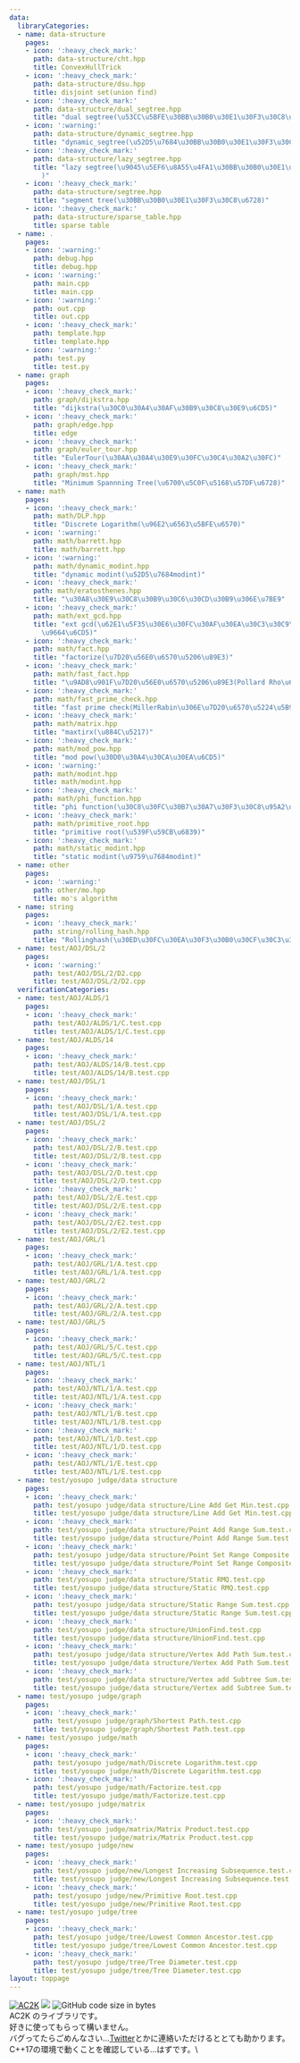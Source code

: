 ```yaml
---
data:
  libraryCategories:
  - name: data-structure
    pages:
    - icon: ':heavy_check_mark:'
      path: data-structure/cht.hpp
      title: ConvexHullTrick
    - icon: ':heavy_check_mark:'
      path: data-structure/dsu.hpp
      title: disjoint set(union find)
    - icon: ':heavy_check_mark:'
      path: data-structure/dual_segtree.hpp
      title: "dual segtree(\u53CC\u5BFE\u30BB\u30B0\u30E1\u30F3\u30C8\u6728)"
    - icon: ':warning:'
      path: data-structure/dynamic_segtree.hpp
      title: "dynamic_segtree(\u52D5\u7684\u30BB\u30B0\u30E1\u30F3\u30C8\u6728)"
    - icon: ':heavy_check_mark:'
      path: data-structure/lazy_segtree.hpp
      title: "lazy segtree(\u9045\u5EF6\u8A55\u4FA1\u30BB\u30B0\u30E1\u30F3\u30C8\u6728\
        )"
    - icon: ':heavy_check_mark:'
      path: data-structure/segtree.hpp
      title: "segment tree(\u30BB\u30B0\u30E1\u30F3\u30C8\u6728)"
    - icon: ':heavy_check_mark:'
      path: data-structure/sparse_table.hpp
      title: sparse table
  - name: .
    pages:
    - icon: ':warning:'
      path: debug.hpp
      title: debug.hpp
    - icon: ':warning:'
      path: main.cpp
      title: main.cpp
    - icon: ':warning:'
      path: out.cpp
      title: out.cpp
    - icon: ':heavy_check_mark:'
      path: template.hpp
      title: template.hpp
    - icon: ':warning:'
      path: test.py
      title: test.py
  - name: graph
    pages:
    - icon: ':heavy_check_mark:'
      path: graph/dijkstra.hpp
      title: "dijkstra(\u30C0\u30A4\u30AF\u30B9\u30C8\u30E9\u6CD5)"
    - icon: ':heavy_check_mark:'
      path: graph/edge.hpp
      title: edge
    - icon: ':heavy_check_mark:'
      path: graph/euler_tour.hpp
      title: "EulerTour(\u30AA\u30A4\u30E9\u30FC\u30C4\u30A2\u30FC)"
    - icon: ':heavy_check_mark:'
      path: graph/mst.hpp
      title: "Minimum Spannning Tree(\u6700\u5C0F\u5168\u57DF\u6728)"
  - name: math
    pages:
    - icon: ':heavy_check_mark:'
      path: math/DLP.hpp
      title: "Discrete Logarithm(\u96E2\u6563\u5BFE\u6570)"
    - icon: ':warning:'
      path: math/barrett.hpp
      title: math/barrett.hpp
    - icon: ':warning:'
      path: math/dynamic_modint.hpp
      title: "dynamic modint(\u52D5\u7684modint)"
    - icon: ':heavy_check_mark:'
      path: math/eratosthenes.hpp
      title: "\u30A8\u30E9\u30C8\u30B9\u30C6\u30CD\u30B9\u306E\u7BE9"
    - icon: ':heavy_check_mark:'
      path: math/ext_gcd.hpp
      title: "ext gcd(\u62E1\u5F35\u30E6\u30FC\u30AF\u30EA\u30C3\u30C9\u306E\u4E92\
        \u9664\u6CD5)"
    - icon: ':heavy_check_mark:'
      path: math/fact.hpp
      title: "factorize(\u7D20\u56E0\u6570\u5206\u89E3)"
    - icon: ':heavy_check_mark:'
      path: math/fast_fact.hpp
      title: "\u9AD8\u901F\u7D20\u56E0\u6570\u5206\u89E3(Pollard Rho\u6CD5)"
    - icon: ':heavy_check_mark:'
      path: math/fast_prime_check.hpp
      title: "fast prime check(MillerRabin\u306E\u7D20\u6570\u5224\u5B9A)"
    - icon: ':heavy_check_mark:'
      path: math/matrix.hpp
      title: "maxtirx(\u884C\u5217)"
    - icon: ':heavy_check_mark:'
      path: math/mod_pow.hpp
      title: "mod pow(\u30D0\u30A4\u30CA\u30EA\u6CD5)"
    - icon: ':warning:'
      path: math/modint.hpp
      title: math/modint.hpp
    - icon: ':heavy_check_mark:'
      path: math/phi_function.hpp
      title: "phi function(\u30C8\u30FC\u30B7\u30A7\u30F3\u30C8\u95A2\u6570)"
    - icon: ':heavy_check_mark:'
      path: math/primitive_root.hpp
      title: "primitive root(\u539F\u59CB\u6839)"
    - icon: ':heavy_check_mark:'
      path: math/static_modint.hpp
      title: "static modint(\u9759\u7684modint)"
  - name: other
    pages:
    - icon: ':warning:'
      path: other/mo.hpp
      title: mo's algorithm
  - name: string
    pages:
    - icon: ':heavy_check_mark:'
      path: string/rolling_hash.hpp
      title: "Rollinghash(\u30ED\u30FC\u30EA\u30F3\u30B0\u30CF\u30C3\u30B7\u30E5)"
  - name: test/AOJ/DSL/2
    pages:
    - icon: ':warning:'
      path: test/AOJ/DSL/2/D2.cpp
      title: test/AOJ/DSL/2/D2.cpp
  verificationCategories:
  - name: test/AOJ/ALDS/1
    pages:
    - icon: ':heavy_check_mark:'
      path: test/AOJ/ALDS/1/C.test.cpp
      title: test/AOJ/ALDS/1/C.test.cpp
  - name: test/AOJ/ALDS/14
    pages:
    - icon: ':heavy_check_mark:'
      path: test/AOJ/ALDS/14/B.test.cpp
      title: test/AOJ/ALDS/14/B.test.cpp
  - name: test/AOJ/DSL/1
    pages:
    - icon: ':heavy_check_mark:'
      path: test/AOJ/DSL/1/A.test.cpp
      title: test/AOJ/DSL/1/A.test.cpp
  - name: test/AOJ/DSL/2
    pages:
    - icon: ':heavy_check_mark:'
      path: test/AOJ/DSL/2/B.test.cpp
      title: test/AOJ/DSL/2/B.test.cpp
    - icon: ':heavy_check_mark:'
      path: test/AOJ/DSL/2/D.test.cpp
      title: test/AOJ/DSL/2/D.test.cpp
    - icon: ':heavy_check_mark:'
      path: test/AOJ/DSL/2/E.test.cpp
      title: test/AOJ/DSL/2/E.test.cpp
    - icon: ':heavy_check_mark:'
      path: test/AOJ/DSL/2/E2.test.cpp
      title: test/AOJ/DSL/2/E2.test.cpp
  - name: test/AOJ/GRL/1
    pages:
    - icon: ':heavy_check_mark:'
      path: test/AOJ/GRL/1/A.test.cpp
      title: test/AOJ/GRL/1/A.test.cpp
  - name: test/AOJ/GRL/2
    pages:
    - icon: ':heavy_check_mark:'
      path: test/AOJ/GRL/2/A.test.cpp
      title: test/AOJ/GRL/2/A.test.cpp
  - name: test/AOJ/GRL/5
    pages:
    - icon: ':heavy_check_mark:'
      path: test/AOJ/GRL/5/C.test.cpp
      title: test/AOJ/GRL/5/C.test.cpp
  - name: test/AOJ/NTL/1
    pages:
    - icon: ':heavy_check_mark:'
      path: test/AOJ/NTL/1/A.test.cpp
      title: test/AOJ/NTL/1/A.test.cpp
    - icon: ':heavy_check_mark:'
      path: test/AOJ/NTL/1/B.test.cpp
      title: test/AOJ/NTL/1/B.test.cpp
    - icon: ':heavy_check_mark:'
      path: test/AOJ/NTL/1/D.test.cpp
      title: test/AOJ/NTL/1/D.test.cpp
    - icon: ':heavy_check_mark:'
      path: test/AOJ/NTL/1/E.test.cpp
      title: test/AOJ/NTL/1/E.test.cpp
  - name: test/yosupo judge/data structure
    pages:
    - icon: ':heavy_check_mark:'
      path: test/yosupo judge/data structure/Line Add Get Min.test.cpp
      title: test/yosupo judge/data structure/Line Add Get Min.test.cpp
    - icon: ':heavy_check_mark:'
      path: test/yosupo judge/data structure/Point Add Range Sum.test.cpp
      title: test/yosupo judge/data structure/Point Add Range Sum.test.cpp
    - icon: ':heavy_check_mark:'
      path: test/yosupo judge/data structure/Point Set Range Composite.test.cpp
      title: test/yosupo judge/data structure/Point Set Range Composite.test.cpp
    - icon: ':heavy_check_mark:'
      path: test/yosupo judge/data structure/Static RMQ.test.cpp
      title: test/yosupo judge/data structure/Static RMQ.test.cpp
    - icon: ':heavy_check_mark:'
      path: test/yosupo judge/data structure/Static Range Sum.test.cpp
      title: test/yosupo judge/data structure/Static Range Sum.test.cpp
    - icon: ':heavy_check_mark:'
      path: test/yosupo judge/data structure/UnionFind.test.cpp
      title: test/yosupo judge/data structure/UnionFind.test.cpp
    - icon: ':heavy_check_mark:'
      path: test/yosupo judge/data structure/Vertex Add Path Sum.test.cpp
      title: test/yosupo judge/data structure/Vertex Add Path Sum.test.cpp
    - icon: ':heavy_check_mark:'
      path: test/yosupo judge/data structure/Vertex add Subtree Sum.test.cpp
      title: test/yosupo judge/data structure/Vertex add Subtree Sum.test.cpp
  - name: test/yosupo judge/graph
    pages:
    - icon: ':heavy_check_mark:'
      path: test/yosupo judge/graph/Shortest Path.test.cpp
      title: test/yosupo judge/graph/Shortest Path.test.cpp
  - name: test/yosupo judge/math
    pages:
    - icon: ':heavy_check_mark:'
      path: test/yosupo judge/math/Discrete Logarithm.test.cpp
      title: test/yosupo judge/math/Discrete Logarithm.test.cpp
    - icon: ':heavy_check_mark:'
      path: test/yosupo judge/math/Factorize.test.cpp
      title: test/yosupo judge/math/Factorize.test.cpp
  - name: test/yosupo judge/matrix
    pages:
    - icon: ':heavy_check_mark:'
      path: test/yosupo judge/matrix/Matrix Product.test.cpp
      title: test/yosupo judge/matrix/Matrix Product.test.cpp
  - name: test/yosupo judge/new
    pages:
    - icon: ':heavy_check_mark:'
      path: test/yosupo judge/new/Longest Increasing Subsequence.test.cpp
      title: test/yosupo judge/new/Longest Increasing Subsequence.test.cpp
    - icon: ':heavy_check_mark:'
      path: test/yosupo judge/new/Primitive Root.test.cpp
      title: test/yosupo judge/new/Primitive Root.test.cpp
  - name: test/yosupo judge/tree
    pages:
    - icon: ':heavy_check_mark:'
      path: test/yosupo judge/tree/Lowest Common Ancestor.test.cpp
      title: test/yosupo judge/tree/Lowest Common Ancestor.test.cpp
    - icon: ':heavy_check_mark:'
      path: test/yosupo judge/tree/Tree Diameter.test.cpp
      title: test/yosupo judge/tree/Tree Diameter.test.cpp
layout: toppage
---
```

[![AC2K](https://img.shields.io/endpoint?url=https%3A%2F%2Fatcoder-badges.now.sh%2Fapi%2Fatcoder%2Fjson%2FAC2K)](https://atcoder.jp/users/AC2K)
[![](https://img.shields.io/badge/license-CC0_License-blue.svg)](https://github.com/AC2-K/library/blob/main/LICENSE)
![GitHub code size in bytes](https://img.shields.io/github/languages/code-size/AC2-K/library?style=flat-square)\
AC2K のライブラリです。\
好きに使ってもらって構いません。\
バグってたらごめんなさい...[Twitter](https://twitter.com/ac2000_cp)とかに連絡いただけるととても助かります。\
C++17の環境で動くことを確認している...はずです。\